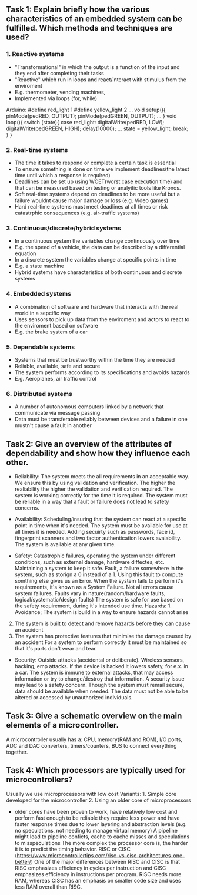 
## Task 1: Explain briefly how the various characteristics of an embedded system can be fulfilled. Which methods and techniques are used?

### 1. Reactive systems
- "Transformational" in which the output is a function of the input and they end after completing their tasks
- "Reactive" which run in loops and react/interact with stimulus from the enviroment
- E.g. thermometer, vending machines,
- Implemented via loops (for, while)

Arduino:
#define red_light 1
#define yellow_light 2
...
void setup(){
	pinMode(pedRED, OUTPUT);
    pinMode(pedGREEN, OUTPUT);
	...
}
void loop(){
	switch (state){
	case red_light:
		digitalWrite(pedRED, LOW);
		digitalWrite(pedGREEN, HIGH); 
	delay(10000);
	...
	state = yellow_light;
	break;
	}
}

### 2. Real-time systems 
- The time it takes to respond or complete a certain task is essential
- To ensure something is done on time we implement deadlines(the latest time until which a response is required)
- Deadlines can be set up using WCET(worst case execution time) and that can be measured based on testing or analyitic tools like Kronos.
- Soft real-time systems depend on deadlines to be more useful but a failure wouldnt cause major damage or loss (e.g. Video games)
- Hard real-time systems must meet deadlines at all times or risk catastrphic consequences (e.g. air-traffic systems)


### 3. Continuous/discrete/hybrid systems 
- In a continuous system the variables change continuously over time
- E.g. the speed of a vehicle, the data can be described by a differential equation
- In a discrete system the variables change at specific points in time
- E.g. a state machine
- Hybrid systems have characteristics of both continuous and discrete systems 


### 4. Embedded systems 
- A combination of software and hardware that interacts with the real world in a sepcific way
- Uses sensors to pick up data from the enviroment and actors to react to the enviroment based on software
- E.g. the brake system of a car


### 5. Dependable systems 
- Systems that must be trustworthy within the time they are needed
- Reliable, available, safe and secure
- The system performs according to its specifications and avoids hazards
- E.g. Aeroplanes, air traffic control


### 6. Distributed systems 
- A number of autonomous computers linked by a network that communicate via message passing
- Data must be transferable reliably between devices and a failure in one mustn't cause a fault in another


## Task 2: Give an overview of the attributes of dependability and show how they influence each other.

- Reliability: The system meets the all requirements in an acceptable way. We ensure this by using validation and verification. 
The higher the realiability the higher the validation and verification required.
The system is working correctly for the time it is required.
The system must be reliable in a way that a fault or failure does not lead to safety concerns.

- Availability: Scheduling/insuring that the system can react at a specific point in time when it's needed.
The system must be available for use at all times it is needed. 
Adding secuirty such as passwords, face id, fingerprint scanners and two factor authentication lowers avaiability.
The system is available at any given time.

- Safety: Catastrophic failures, operating the system under different conditions, such as external damage, hardware diffectes, etc.
Maintaining a system to keep it safe. 
Fault, a failure somewhere in the system, such as storign a 0 instead of a 1.
Using this fault to compute somthing else gives us an Error.
When the system fails to perform it's requirements, it's known as a System Failure. Not all errors cause system failures.
Faults vary in nature(random/hardware faults, logical/systematic/design faults)
The system is safe for use based on the safety requirement, during it's intended use time.
Hazards: 1. Avoidance; The system is build in a way to ensure hazards cannot arise
2. The system is built to detect and remove hazards before they can cause an accident
3. The system has protective features that minimise the damage caused by an accident
For a system to perform correctly it must be maintained so that it's parts don't wear and tear.

- Security: Outside attacks (accidental or deliberate). Wireless sensors, hacking, emp attacks. If the device is hacked it lowers safety, for e.x. in a car.
The system is immune to external attacks, that may access information or try to change/destroy that information.
A security issue may lead to a safety concern.
Though the system must remail secure, data should be available when needed.
The data must not be able to be altered or accessed by unauthorized individuals.

## Task 3: Give a schematic overview on the main elements of a microcontroller.

A microcontroller usually has a:
CPU,
memory(RAM and ROM), 
I/O ports, 
ADC and DAC converters, 
timers/counters,
BUS to connect everything together.

## Task 4: Which processors are typically used for microcontrollers?

Usually we use microprocessors with low cost
Variants: 1. Simple core developed for the microcontroller
2. Using an older core of microprocessors 
- older cores have been proven to work, have relatively low cost and perform fast enough to be reliable
they require less power and have faster response times due to lower layering and abstraction levels 
(e.g. no speculations, not needing to manage virtual memory)
A pipeline might lead to pipeline conficts, cache to cache misses and speculations to misspeculations
The more complex the processor core is, the harder it is to predict the timing behavior.
RISC or CISC (https://www.microcontrollertips.com/risc-vs-cisc-architectures-one-better/)
One of the major differences between RISC and CISC is that RISC emphasizes efficiency in cycles per instruction and CISC emphasizes efficiency in instructions per program.
RISC needs more RAM, whereas CISC has an emphasis on smaller code size and uses less RAM overall than RISC. 






















